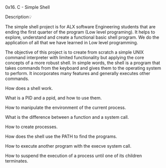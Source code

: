 0x16. C - Simple Shell

Description💡

The simple shell project is for ALX software Engineering students that are ending the first quarter of the program (Low level programing). It helps to explore, understand and create a functional basic shell program. We do the application of all that we have learned in Low level programming.

The objective of this project is to create from scratch a simple UNIX command interpreter with limited functionality but applying the core concepts of a more robust shell. In simple words, the shell is a program that takes commands from the keyboard and gives them to the operating system to perform. It incorporates many features and generally executes other commands.

How does a shell work.

What is a PID and a ppid, and how to use them.

How to manipulate the environment of the current process.

What is the difference between a function and a system call.

How to create processes.

How does the shell use the PATH to find the programs.

How to execute another program with the execve system call.

How to suspend the execution of a process until one of its children terminates.
